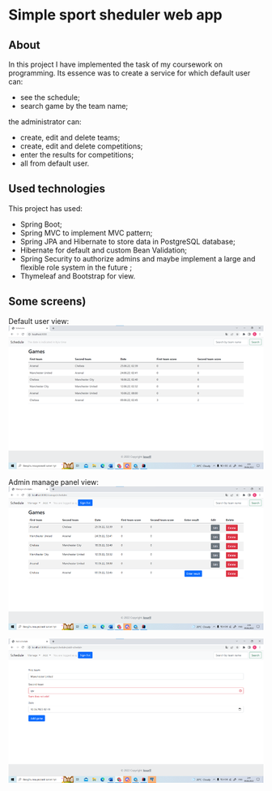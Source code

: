 # Simple sport sheduler web app


## About
In this project I have implemented the task of my coursework on programming. Its essence was to create a service for which
default user can:
* see the schedule; 
* search game by the team name;
 
the administrator can:

* create, edit and delete teams; 
* create, edit and delete competitions; 
* enter the results for competitions;
* all from default user.

## Used technologies
This project has used:
* Spring Boot; 
* Spring MVC to implement MVC pattern;
*  Spring JPA and Hibernate to store data in PostgreSQL database; 
*  Hibernate for default and custom Bean Validation; 
* Spring Security to authorize admins and maybe implement a large and flexible role system in the future ;
* Thymeleaf and Bootstrap for view.

## Some screens) 
Default user view:
![index page](https://github.com/knurff/Schedule-of-sports-competitions-Project/blob/main/readme_images/index.png?raw=true)

Admin manage panel view:
![agmin page](https://github.com/knurff/Schedule-of-sports-competitions-Project/blob/main/readme_images/admin_view.png?raw=true)


![add page](https://github.com/knurff/Schedule-of-sports-competitions-Project/blob/main/readme_images/adding_with_validation.png?raw=true)








